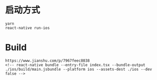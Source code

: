 # 启动方式
    yarn
    react-native run-ios

# Build
    https://www.jianshu.com/p/7967feec8038
    <!-- react-native bundle --entry-file index.tsx --bundle-output ./ios/build/main.jsbundle --platform ios --assets-dest ./ios --dev false -->

